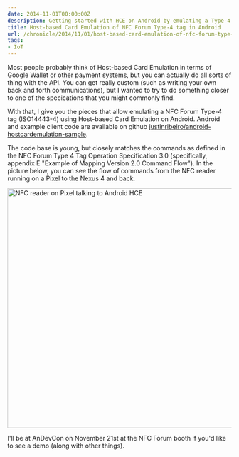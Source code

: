```yaml
---
date: 2014-11-01T00:00:00Z
description: Getting started with HCE on Android by emulating a Type-4 tag. Sample code included.
title: Host-based Card Emulation of NFC Forum Type-4 tag in Android
url: /chronicle/2014/11/01/host-based-card-emulation-of-nfc-forum-type-4-tag-in-android/
tags:
- IoT
---
```


Most people probably think of Host-based Card Emulation in terms of Google Wallet or other payment systems, but you can actually do all sorts of thing with the API. You can get really custom (such as writing your own back and forth communications), but I wanted to try to do something closer to one of the specications that you might commonly find.

With that, I give you the pieces that allow emulating a NFC Forum Type-4 tag (ISO14443-4) using Host-based Card Emulation on Android. Android and example client code are available on github [justinribeiro/android-hostcardemulation-sample](https://github.com/justinribeiro/android-hostcardemulation-sample).

The code base is young, but closely matches the commands as defined in the NFC Forum Type 4 Tag Operation Specification 3.0 (specifically, appendix E "Example of Mapping Version 2.0 Command Flow"). In the picture below, you can see the flow of commands from the NFC reader running on a Pixel to the Nexus 4 and back.

<img decoding="async" loading="lazy" width="800" height="538" src="https://storage.googleapis.com/jdr-public-imgs/blog-archive/2014/11/nfc-testing-hce-pixel-android.jpg" alt="NFC reader on Pixel talking to Android HCE">

I'll be at AnDevCon on November 21st at the NFC Forum booth if you'd like to see a demo (along with other things).